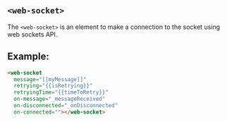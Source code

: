 ## `<web-socket>`

The `<web-socket>` is an element to make a connection to the socket using web sockets API.

## Example:
```html
<web-socket
  message="[[myMessage]]"
  retrying="{{isRetrying}}"
  retryingTime="{{timeToRetry}}"
  on-message="_messageReceived"
  on-disconnected="_onDisconnected"
  on-connected=""></web-socket>
```
